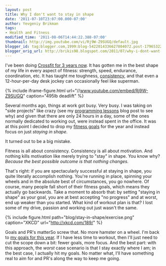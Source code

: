 ```yaml
---
layout: post
title: Why I don't want to stay in shape
date: '2011-07-10T23:07:00.000-07:00'
author: Yevgeniy Brikman
tags:
- Health and Fitness
modified_time: '2011-08-06T14:44:22.388-07:00'
thumbnail: http://img.youtube.com/vi/Rj9W-Z9SUGQ/default.jpg
blogger_id: tag:blogger.com,1999:blog-5422014336627804072.post-1796532276155277827
blogger_orig_url: http://brikis98.blogspot.com/2011/07/why-i-dont-want-to-stay-in-shape.html
---
```


I've been doing [Crossfit for 3 years 
now](http://www.ybrikman.com/writing/2008/12/16/tribute-to-crossfit/). It has 
gotten me in the best shape of my life in every aspect of fitness: strength, 
speed, endurance, coordination, etc. It has taught me toughness, 
[consistency](http://www.ybrikman.com/writing/2011/07/07/30-day-blog-fitness-challenge/), 
and that even a 12-hour-per-day desk jockey can occasionally feel like 
superman. 

{% include iframe-figure.html url="//www.youtube.com/embed/Rj9W-Z9SUGQ" caption="495lb deadlift" %}

Several months ago, things at work got busy. Very busy. I was taking on "side 
projects" like crazy (see my [programming 
lessons](http://www.ybrikman.com/writing/2011/07/08/programming-lessons-i-wish-i-knew-when/) 
blog post to see why) and given that there are only 24 hours in a day, some of 
the ones normally dedicated to working out, were instead spent in the office. 
It was at this point I decided to drop my [fitness 
goals](http://www.ybrikman.com/writing/2011/01/15/2011-goals/) for the year and 
instead focus on just *staying in shape*. 

It turned out to be a big mistake. 

Fitness is all about consistency. Consistency is all about motivation. And 
nothing kills motivation like merely trying to "stay" in shape. You know why?
*Because the best possible outcome is that nothing changes.* 

That's right: if you are spectacularly successful at staying in shape, you 
quite literally accomplish nothing. You're running in place, spinning your 
wheels and in the absolute best of circumstances, you go nowhere. Of course, 
many people fall short of their fitness goals, which means they actually go 
backwards. Take a moment to absorb that: by setting "staying in shape" as your 
goal, you are at best accepting "no progress" and at worst, end up weaker than 
you started. What kind of workout plan is that? I lost some of my drive, 
passion and working out just wasn't the same. 

{% include figure.html path="blog/stay-in-shape/exercise.png" caption="XKCD" url="http://xkcd.com/189/" %}

Goals and PR's matterSo screw that. No more hamster on a wheel. I'm 
back to [my goals for this year](http://www.ybrikman.com/writing/2011/01/15/2011-goals/). If I have less 
time to workout, then I'll just need to cut the scope down a bit: fewer goals, 
more focus. And the best part: with this approach, the *worst* case scenario 
is that I stay exactly where I am; in the best case, I actually hit my goals. 
No matter what, I'll have something real to aim for and PR's along the way to 
keep me going. 
